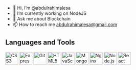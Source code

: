- 👋 Hi, I’m @abdulrahimalesa
- 🔭 I’m currently working on NodeJS
- 💬 Ask me about Blockchain
- 📫 How to reach me abdulrahimalesa@gmail.com

## Languages and Tools

<p align="left">
    <img src="https://upload.wikimedia.org/wikipedia/commons/6/62/CSS3_logo.svg" alt="CSS3" height="40"/>
    <img src="https://upload.wikimedia.org/wikipedia/commons/6/64/Expressjs.png" alt="Express" height="40"/>
    <img src="https://upload.wikimedia.org/wikipedia/commons/3/3f/Git_icon.svg" alt="Git" height="40"/>
    <img src="https://upload.wikimedia.org/wikipedia/commons/6/61/HTML5_logo_and_wordmark.svg" alt="HTML5" height="40"/>
    <img src="https://upload.wikimedia.org/wikipedia/commons/6/6a/JavaScript-logo.png" alt="JavaScript" height="40"/>
    <img src="https://upload.wikimedia.org/wikipedia/commons/9/93/MongoDB_Logo.svg" alt="MongoDB" height="40"/>
    <img src="https://upload.wikimedia.org/wikipedia/commons/c/c5/Nginx_logo.svg" alt="Nginx" height="40"/>
    <img src="https://upload.wikimedia.org/wikipedia/commons/d/d9/Node.js_logo.svg" alt="Node.js" height="40"/>
    <img src="https://upload.wikimedia.org/wikipedia/commons/a/a7/React-icon.svg" alt="React" height="40"/>
</p>
